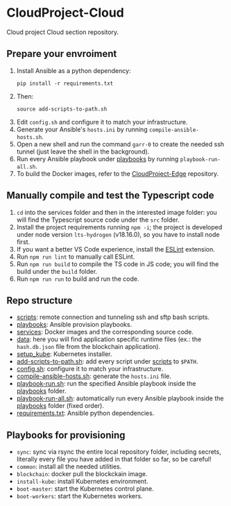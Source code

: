 # CloudProject-Cloud
Cloud project Cloud section repository.

## Prepare your envroiment
1. Install Ansible as a python dependency:
	```
	pip install -r requirements.txt
	```
2. Then:
	```
	source add-scripts-to-path.sh
	```
3. Edit `config.sh` and configure it to match your infrastructure.
4. Generate your Ansible's `hosts.ini` by running `compile-ansible-hosts.sh`.
5. Open a new shell and run the command `garr-0` to create the needed ssh tunnel (just leave the shell in the background).
6. Run every Ansible playbook under [playbooks](playbooks) by running `playbook-run-all.sh`.
7. To build the Docker images, refer to the [CloudProject-Edge](https://github.com/LoZioo/CloudProject-Edge) repository.

## Manually compile and test the Typescript code
1. `cd` into the services folder and then in the interested image folder: you will find the Typescript source code under the `src` folder.
2. Install the project requirements running `npm -i`; the project is developed under node version `lts-hydrogen` (v18.16.0), so you have to install node first.
3. If you want a better VS Code experience, install the [ESLint](https://marketplace.visualstudio.com/items?itemName=dbaeumer.vscode-eslint) extension.
4. Run `npm run lint` to manually call ESLint.
5. Run `npm run build` to compile the TS code in JS code; you will find the build under the `build` folder.
6. Run `npm run run` to build and run the code.

## Repo structure
- [scripts](scripts): remote connection and tunneling ssh and sftp bash scripts.
- [playbooks](playbooks): Ansible provision playbooks.
- [services](services): Docker images and the corresponding source code.
- [data](data): here you will find application specific runtime files (ex.: the `hash.db.json` file from the blockchain application).
- [setup_kube](setup_kube): Kubernetes installer.
- [add-scripts-to-path.sh](add-scripts-to-path.sh): add every script under [scripts](scripts) to `$PATH`.
- [config.sh](config.sh): configure it to match your infrastructure.
- [compile-ansible-hosts.sh](compile-ansible-hosts.sh): generate the `hosts.ini` file.
- [playbook-run.sh](playbook-run.sh): run the specified Ansible playbook inside the [playbooks](playbooks) folder.
- [playbook-run-all.sh](playbook-run-all.sh): automatically run every Ansible playbook inside the [playbooks](playbooks) folder (fixed order).
- [requirements.txt](requirements.txt): Ansible python dependencies.

## Playbooks for provisioning
- `sync`: sync via rsync the entire local repository folder, including secrets, literally every file you have added in that folder so far, so be careful!
- `common`: install all the needed utilities.
- `blockchain`: docker pull the blockckain image.
- `install-kube`: install Kubernetes environment.
- `boot-master`: start the Kubernetes control plane.
- `boot-workers`: start the Kubernetes workers.
